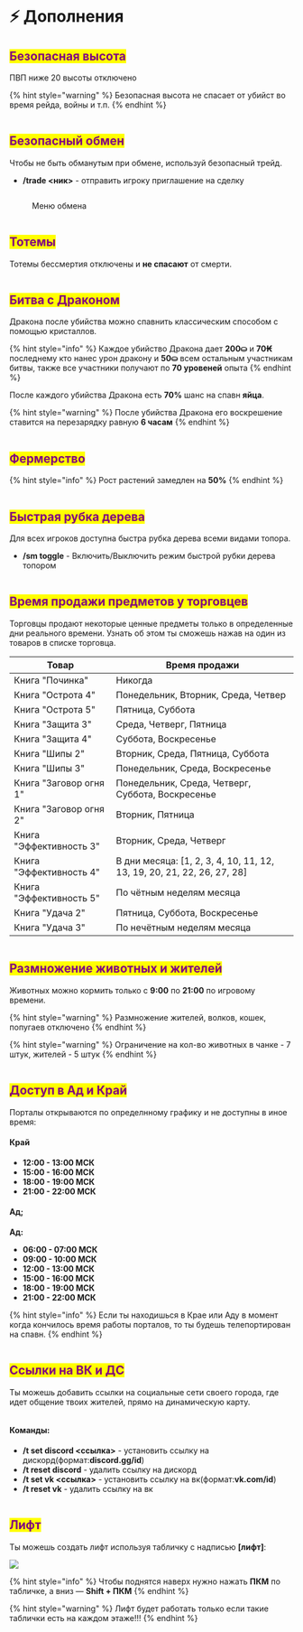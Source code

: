 # ⚡ Дополнения

## <mark style="color:purple;">Безопасная высота</mark>

ПВП ниже 20 высоты отключено

{% hint style="warning" %}
Безопасная высота не спасает от убийст во время рейда, войны и т.п.
{% endhint %}

<figure><img src="../.gitbook/assets/gitlab_hr7.svg" alt=""><figcaption></figcaption></figure>

## <mark style="color:purple;">Безопасный обмен</mark>

Чтобы не быть обманутым при обмене, используй безопасный трейд.

* **/trade <ник>** - отправить игроку приглашение на сделку

<figure><img src="../.gitbook/assets/image (5).png" alt=""><figcaption><p>Меню обмена</p></figcaption></figure>

<figure><img src="../.gitbook/assets/gitlab_hr7.svg" alt=""><figcaption></figcaption></figure>

## <mark style="color:purple;">Тотемы</mark>

Тотемы бессмертия отключены и **не спасают** от смерти.

<figure><img src="../.gitbook/assets/gitlab_hr7.svg" alt=""><figcaption></figcaption></figure>

## <mark style="color:purple;">Битва с Драконом</mark>

Дракона после убийства можно спавнить классическим способом с помощью кристаллов.

{% hint style="info" %}
Каждое убийство Дракона дает **200⛀** и **70₭** последнему кто нанес урон дракону и **50⛀** всем остальным участникам битвы, также все участники получают по **70 уровеней** опыта
{% endhint %}

После каждого убийства Дракона есть **70%** шанс на спавн **яйца**.

{% hint style="warning" %}
После убийства Дракона его воскрешение ставится на перезарядку равную **6 часам**
{% endhint %}

<figure><img src="../.gitbook/assets/gitlab_hr7.svg" alt=""><figcaption></figcaption></figure>

## <mark style="color:purple;">Фермерство</mark>

{% hint style="info" %}
Рост растений замедлен на **50%**
{% endhint %}

<figure><img src="../.gitbook/assets/gitlab_hr7.svg" alt=""><figcaption></figcaption></figure>

## <mark style="color:purple;">Быстрая рубка дерева</mark>

Для всех игроков доступна быстра рубка дерева всеми видами топора.

* **/sm toggle** - Включить/Выключить режим быстрой рубки дерева топором

<figure><img src="../.gitbook/assets/gitlab_hr7.svg" alt=""><figcaption></figcaption></figure>

## <mark style="color:purple;">Время продажи предметов у торговцев</mark>

Торговцы продают некоторые ценные предметы только в определенные дни реального времени. Узнать об этом ты сможешь нажав на один из товаров в списке торговца.

| Товар                   | Время продажи                                                           |
| ----------------------- | ----------------------------------------------------------------------- |
| Книга "Починка"         | Никогда                                                                 |
| Книга "Острота 4"       | Понедельник, Вторник, Среда, Четвер                                     |
| Книга "Острота 5"       | Пятница, Суббота                                                        |
| Книга "Защита 3"        | Среда, Четверг, Пятница                                                 |
| Книга "Защита 4"        | Суббота, Воскресенье                                                    |
| Книга "Шипы 2"          | Вторник, Среда, Пятница, Суббота                                        |
| Книга "Шипы 3"          | Понедельник, Среда, Воскресенье                                         |
| Книга "Заговор огня 1"  | Понедельник, Среда, Четверг, Суббота, Воскресенье                       |
| Книга "Заговор огня 2"  | Вторник, Пятница                                                        |
| Книга "Эффективность 3" | Вторник, Среда, Четверг                                                 |
| Книга "Эффективность 4" | В дни месяца: \[1, 2, 3, 4, 10, 11, 12, 13, 19, 20, 21, 22, 26, 27, 28] |
| Книга "Эффективность 5" | По чётным неделям месяца                                                |
| Книга "Удача 2"         | Пятница, Суббота, Воскресенье                                           |
| Книга "Удача 3"         | По нечётным неделям месяца                                              |

<figure><img src="../.gitbook/assets/gitlab_hr7.svg" alt=""><figcaption></figcaption></figure>

## <mark style="color:purple;">Размножение животных и жителей</mark>

Животных можно кормить только с **9:00** по **21:00** по игровому времени.

{% hint style="warning" %}
Размножение жителей, волков, кошек, попугаев отключено
{% endhint %}

{% hint style="warning" %}
Ограничение на кол-во животных в чанке - 7 штук, жителей - 5 штук
{% endhint %}

<figure><img src="../.gitbook/assets/gitlab_hr7.svg" alt=""><figcaption></figcaption></figure>

## <mark style="color:purple;">Доступ в Ад и Край</mark>

Порталы открываются по определнному графику и не доступны в иное время:

#### Край

* **12:00 - 13:00 МСК**
* **15:00 - 16:00 МСК**
* **18:00 - 19:00 МСК**
* **21:00 - 22:00 МСК**

#### Ад;

**Ад:**

* **06:00 - 07:00 МСК**
* **09:00 - 10:00 МСК**
* **12:00 - 13:00 МСК**
* **15:00 - 16:00 МСК**
* **18:00 - 19:00 МСК**
* **21:00 - 22:00 МСК**

{% hint style="info" %}
Если ты находишься в Крае или Аду в момент когда кончилось время работы порталов, то ты будешь телепортирован на спавн.
{% endhint %}

<figure><img src="../.gitbook/assets/gitlab_hr7.svg" alt=""><figcaption></figcaption></figure>

## <mark style="color:purple;">Ссылки на ВК и ДС</mark>

Ты можешь добавить ссылки на социальные сети своего города, где идет общение твоих жителей, прямо на динамическую карту.

<img src="../.gitbook/assets/image (2) (1) (2) (1).png" alt="" data-size="original">

#### Команды:

* **/t set discord <ссылка>** - установить ссылку на дискорд(формат:**discord.gg/id**)
* **/t reset discord** - удалить ссылку на дискорд
* **/t set vk <ссылка>** - установить ссылку на вк(формат:**vk.com/id**)
* **/t reset vk** - удалить ссылку на вк

<figure><img src="../.gitbook/assets/gitlab_hr7.svg" alt=""><figcaption></figcaption></figure>

## <mark style="color:purple;">Лифт</mark>

Ты можешь создать лифт используя табличку с надписью **\[лифт]**:

![](<../.gitbook/assets/image (5) (1).png>)

{% hint style="info" %}
Чтобы поднятся наверх нужно нажать **ПКМ** по табличке, а вниз — **Shift + ПКМ**
{% endhint %}

{% hint style="warning" %}
Лифт будет работать только если такие таблички есть на каждом этаже!!!
{% endhint %}

<figure><img src="../.gitbook/assets/gitlab_hr7.svg" alt=""><figcaption></figcaption></figure>

